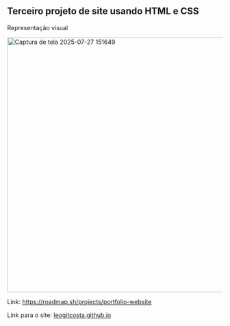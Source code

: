 <h2>Terceiro projeto de site usando HTML e CSS</h2>

<p>Representação visual</p>

<img width="1365" height="595" alt="Captura de tela 2025-07-27 151649" src="https://github.com/user-attachments/assets/70271edc-2e87-45eb-9aae-9f430250db18" />

Link: https://roadmap.sh/projects/portfolio-website

Link para o site: [leogitcosta.github.io](https://leogitcosta.github.io/Leo_personal_portfolio/)
